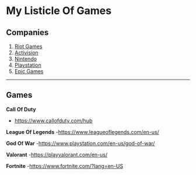 
# My Listicle Of Games

## Companies
1. [Riot Games](https://www.riotgames.com/en)
2. [Activision](https://www.activision.com/?utm_source=404&utm_medium=redirect&utm_campaign=122222)
3. [Nintendo](https://www.nintendo.com/us/)
4. [Playstation](https://www.playstation.com/en-us/)
5. [Epic Games](https://store.epicgames.com/en-US/)
---
## Games
**Call Of Duty**
- https://www.callofduty.com/hub

**League Of Legends**
-https://www.leagueoflegends.com/en-us/

**God Of War**
-https://www.playstation.com/en-us/god-of-war/

**Valorant**
-https://playvalorant.com/en-us/

**Fortnite**
-https://www.fortnite.com/?lang=en-US
